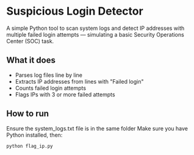 # Suspicious Login Detector 

A simple Python tool to scan system logs and detect IP addresses with multiple failed login attempts — simulating a basic Security Operations Center (SOC) task.

## What it does
- Parses log files line by line
- Extracts IP addresses from lines with "Failed login"
- Counts failed login attempts
- Flags IPs with 3 or more failed attempts

##  How to run
Ensure the system_logs.txt file is in the same folder
Make sure you have Python installed, then:

```bash
python flag_ip.py
